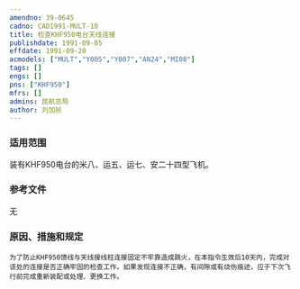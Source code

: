 ```yaml
---
amendno: 39-0645  
cadno: CAD1991-MULT-10  
title: 检查KHF950电台天线连接  
publishdate: 1991-09-05  
effdate: 1991-09-20  
acmodels: ["MULT","Y005","Y007","AN24","MI08"]  
tags: []  
engs: []  
pns: ["KHF950"]  
mfrs: []  
admins: 民航总局  
author: 刘加祯  
---
```

  
### 适用范围  
装有KHF950电台的米八、运五、运七、安二十四型飞机。  
  
<!--more-->  
### 参考文件
无  
  
### 原因、措施和规定  
    为了防止KHF950馈线与天线接线柱连接固定不牢靠造成跳火，在本指令生效后10天内，完成对该处的连接是否正确牢固的检查工作。如果发现连接不正确，有间隙或有烧伤痕迹，应于下次飞行前完成重新装配或处理、更换工作。  
